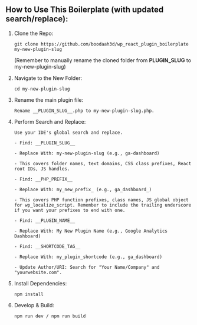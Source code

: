 ## How to Use This Boilerplate (with updated search/replace):

1. Clone the Repo:

    ```git clone https://github.com/boodaah3d/wp_react_plugin_boilerplate my-new-plugin-slug```

    (Remember to manually rename the cloned folder from __PLUGIN_SLUG__ to my-new-plugin-slug)


2. Navigate to the New Folder:

    ```cd my-new-plugin-slug```


3. Rename the main plugin file:

    ```Rename __PLUGIN_SLUG__.php to my-new-plugin-slug.php.```


4. Perform Search and Replace:

    ```
    Use your IDE's global search and replace.

	- Find: __PLUGIN_SLUG__

	- Replace With: my-new-plugin-slug (e.g., ga-dashboard)

	- This covers folder names, text domains, CSS class prefixes, React root IDs, JS handles.

    - Find: __PHP_PREFIX__

	- Replace With: my_new_prefix_ (e.g., ga_dashboard_)

	- This covers PHP function prefixes, class names, JS global object for wp_localize_script. Remember to include the trailing underscore if you want your prefixes to end with one.

    - Find: __PLUGIN_NAME__

	- Replace With: My New Plugin Name (e.g., Google Analytics Dashboard)

	- Find: __SHORTCODE_TAG__

	- Replace With: my_plugin_shortcode (e.g., ga_dashboard)

	- Update Author/URI: Search for "Your Name/Company" and "yourwebsite.com".

5. Install Dependencies:

    ```npm install```

6. Develop & Build:

    ```npm run dev / npm run build```
